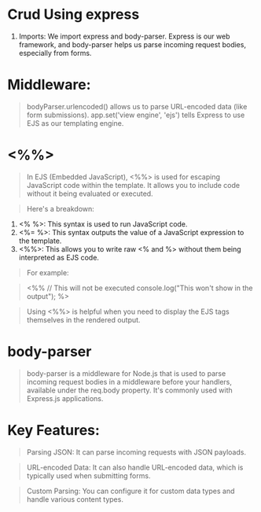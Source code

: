 # Crud Using express

1. Imports: We import express and body-parser. Express is our web framework, and body-parser helps us parse incoming request bodies, especially from forms.

# Middleware:
> bodyParser.urlencoded() allows us to parse URL-encoded data (like form submissions).
> app.set('view engine', 'ejs') tells Express to use EJS as our templating engine.




# <%%>


> In EJS (Embedded JavaScript), <%%> is used for escaping JavaScript code within the template. It allows you to include code without it being evaluated or executed.

> Here's a breakdown:

1. <% %>: This syntax is used to run JavaScript code.
2. <%= %>: This syntax outputs the value of a JavaScript expression to the template.
3. <%%>: This allows you to write raw <% and %> without them being interpreted as EJS code.

> For example:

>   <%% 
        // This will not be executed
        console.log("This won't show in the output");
    %>

> Using <%%> is helpful when you need to display the EJS tags themselves in the rendered output.



# body-parser

> body-parser is a middleware for Node.js that is used to parse incoming request bodies in a middleware before your handlers, available under the req.body property. It's commonly used with Express.js applications.

# Key Features:

> Parsing JSON: It can parse incoming requests with JSON payloads.

> URL-encoded Data: It can also handle URL-encoded data, which is typically used when submitting forms.

> Custom Parsing: You can configure it for custom data types and handle various content types.
